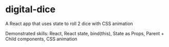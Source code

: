 # digital-dice
A React app that uses state to roll 2 dice with CSS animation

Demonstrated skills: React, React state, bind(this), State as Props, Parent + Child components,  CSS animation
